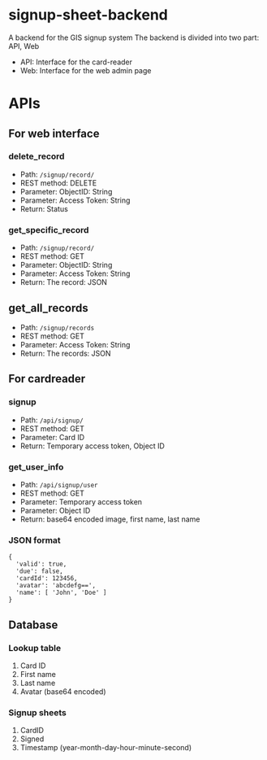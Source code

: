 # signup-sheet-backend
A backend for the GIS signup system
The backend is divided into two part: API, Web
* API: Interface for the card-reader
* Web: Interface for the web admin page


# APIs
## For web interface
### delete_record
* Path: `/signup/record/`
* REST method: DELETE
* Parameter: ObjectID: String
* Parameter: Access Token: String
* Return: Status

### get_specific_record
* Path: `/signup/record/`
* REST method: GET
* Parameter: ObjectID: String
* Parameter: Access Token: String
* Return: The record: JSON

## get_all_records
* Path: `/signup/records`
* REST method: GET
* Parameter: Access Token: String
* Return: The records: JSON


## For cardreader
### signup
* Path: `/api/signup/`
* REST method: GET
* Parameter: Card ID    
* Return: Temporary access token, Object ID

### get_user_info
* Path: `/api/signup/user`
* REST method: GET
* Parameter: Temporary access token   
* Parameter: Object ID
* Return: base64 encoded image, first name, last name    

### JSON format
```
{ 
  'valid': true,
  'due': false,
  'cardId': 123456, 
  'avatar': 'abcdefg==',
  'name': [ 'John', 'Doe' ] 
}
```    

## Database
### Lookup table
1. Card ID
2. First name
3. Last name
4. Avatar (base64 encoded)

### Signup sheets
1. CardID
2. Signed
3. Timestamp (year-month-day-hour-minute-second)
